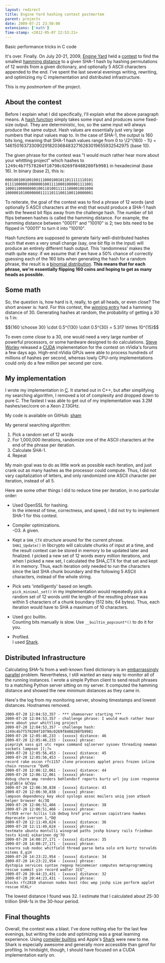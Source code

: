 ```yaml
---
layout: redirect
title: Engine Yard hashing contest postmortem
parent: projects
date: 2009-07-21 23:50:00
extensions: ['math']
Time-stamp: <2012-05-07 22:53:21>
---
```


<div class="subtitle meta">Basic performance tricks in C code</div>

It's over. Finally. On July 20-21, 2009, <a href="http://engineyard.com"
target="_blank">Engine Yard</a> held a <a
href="http://www.engineyard.com/blog/2009/programming-contest-win-iphone-3gs-2k-cloud-credit/"
target="_blank">contest</a> to find the smallest <a
href="http://en.wikipedia.org/wiki/Hamming_distance" target="_blank">hamming
distance</a> to a given SHA-1 hash by hashing permutations of 12 words from a
given dictionary, and optionally 5 ASCII characters appended to the end. I've
spent the last several evenings writing, rewriting, and optimizing my C
implementation and distributed infrastructure.

This is my _postmortem_ of the project.

## About the contest

Before I explain what I did specifically, I'll explain what the above paragraph
means. A <a href="http://en.wikipedia.org/wiki/Cryptographic_hash_function"
target="_blank">hash function</a> simply takes some input and produces some
fixed-size output. They are deterministic, too, so the same input will always
produce the same output. Hash values are essentially just very large numbers
that input values map to. In the case of SHA-1, the output is 160 bits long,
meaning that SHA-1 hash values range from 0 to \\(2^{160} - 1\\) =
1461501637330902918203684832716283019655932542975 (base 10).

The given phrase for the contest was "I would much rather hear more about
your whittling project" which hashes to
<tt>1249c4b7f578204f10798c0269f8488280fb9981</tt> in hexadecimal (base 16). In
binary (base 2), this is:

    0001001001001001110001001011011111110101
    0111100000100000010011110001000001111001
    1000110000000010011010011111100001001000
    1000001010000000111110111001100110000001

To reiterate, the goal of the contest was to find a phrase of 12 words (and
optionally 5 ASCII characters at the end) that would produce a SHA-1 hash with
the fewest bit flips away from the challenge hash. The number of bit flips
between hashes is called the hamming distance. For example, the hamming
distance between "00011" and "10010" is 2; two bits need to be flipped in
"00011" to turn it into "10010".

Hash functions are supposed to generate fairly well-distributed hashes such
that even a very small change (say, one bit flip in the input) will produce an
entirely different hash output. This 'randomness' makes the math quite easy: if
we assume that if we have a 50% chance of correctly guessing each of the 160
bits when generating the hash for a random phrase, the result is a <a
href="http://en.wikipedia.org/wiki/Binomial_distribution"
target="_blank">binomial distribution</a>. **This means that for each phrase,
we're essentially flipping 160 coins and hoping to get as many heads as
possible.**

## Some math

So, the question is, how hard is it, really, to get all heads, or even close?
The short answer is: hard. For this contest, the <a
href="http://twitter.com/CodingCrypto/status/2768436494" target="_top">winning
entry</a> had a hamming distance of 30. Generating hashes at random, the
probability of getting a 30 is 1 in:

<div>
$${160 \choose 30} \cdot 0.5^{130} \cdot 0.5^{30} = 5.317 \times 10^{15}$$
</div>

To even come close to a 30, one would need a very large number of powerful
processors, or some hardware designed to do calculations. <a
href="http://twitter.com/spworley">Steve Worley</a> released a <a
href="http://nvidia.com/cuda" target="_top">CUDA</a> implementation for the
contest on nVidia's forums a few days ago. High-end nVidia GPUs were able to
process hundreds of millions of hashes per second, whereas lowly CPU-only
implementations could only do a few million per second per core.

## My implementation

I wrote my implementation in <a
href="http://en.wikipedia.org/wiki/C_%28programming_language%29"
target="_top">C</a>. It started out in C++, but after simplifying my searching
algorithm, I removed a lot of complexity and dropped down to pure C. The
fastest I was able to get out of my implementation was 3.2M hashes/sec/core on
a Xeon 2.13GHz.

My code is available on GitHub: [sham](https://github.com/msparks/sham)

My general searching algorithm:

1. Pick a random set of 12 words
2. For 1,000,000 iterations, randomize one of the ASCII characters at the end
   of the phrase per iteration.
3. Calculate SHA-1.
4. Repeat

My main goal was to do as little work as possible each iteration, and just
crank out as many hashes as the processor could compute. Thus, I did not vary
capitalization of letters, and only randomized one ASCII character per
iteration, instead of all 5.

Here are some other things I did to reduce time per iteration, in no particular
order:

* Used OpenSSL for hashing.  
  In the interest of time, correctness, and speed, I did not try to implement
  SHA-1 for this contest.

* Compiler optimizations.  
  -O3. A given.

* Kept a `SHA_CTX` structure around for the current phrase.  
  `SHA1_Update()` in
  libcrypto will calculate chunks of input at a time, and the result context
  can be stored in memory to be updated later and finalized. I picked a new set
  of 12 words every million iterations, and when I picked a new set, I
  calculated the SHA_CTX for that set and kept it in memory. Thus, each
  iteration only needed to run the characters since the last SHA chunk boundary
  and the following 5 ASCII characters, instead of the whole string.

* Pick sets 'intelligently' based on length.  
  `pick_minimal_set()` in my implementation would repeatedly pick a random set
  of 12 words until the length of the resulting phrase was within 5 characters
  of a chunk boundary (512 bits; 64 bytes). Thus, each iteration would have to
  SHA a maximum of 10 characters.

* Used gcc builtin.  
  Counting bits manually is slow. Use `__builtin_popcount*()` to do it for you.

* Profiled.  
  I used <a
  href="http://developer.apple.com/tools/shark_optimize.html">Shark</a>.

## Distributed Infrastructure

Calculating SHA-1s from a well-known fixed dictionary is an
[embarrassingly parallel] problem. Nevertheless, I still wanted an easy way to
monitor all of the running instances. I wrote a simple Python client to send
result phrases to a matching Python server sitting on my server. It computed
the hamming distance and showed the new minimum distances as they came in.

Here's the log from my monitoring server, showing timestamps and lowest
distances. Hostnames removed.

    2009-07-20 12:04:53,357 - *** shamserver starting ***
    2009-07-20 12:04:53,357 - challenge phrase: I would much rather hear more about your whittling project
    2009-07-20 12:04:53,357 - challenge hash: 1249c4b7f578204f10798c0269f8488280fb9981
    2009-07-20 12:05:46,233 - [xxxxx] distance: 46
    2009-07-20 12:05:46,233 - [xxxxx] phrase:
    pieprzyk sass git utc regex command sqlserver sysoev threading newman sockets lampson ][;?=
    2009-07-20 12:05:56,453 - [xxxxx] distance: 45
    2009-07-20 12:05:56,453 - [xxxxx] phrase:
    record rake oscon rfc1157 clone processes applet procs frozen inline chain resource ^QvH5
    2009-07-20 12:06:12,061 - [xxxxx] distance: 44
    2009-07-20 12:06:12,061 - [xxxxx] phrase:
    debug chore amp renders behlendorf reports kurtz url joy icon response bigtable &CVpu
    2009-07-20 12:06:30,838 - [xxxxx] distance: 43
    2009-07-20 12:06:30,838 - [xxxxx] phrase:
    lampson dependency key xkcd syslogs assoc mailers uniq json atbash helper browser 4c/3Q
    2009-07-20 12:06:51,466 - [xxxxx] distance: 38
    2009-07-20 12:06:51,466 - [xxxxx] phrase:
    rfc959 error hillis lib debug href proc watson capistrano hawkes deprecate iverson 1,*D@
    2009-07-20 12:11:49,624 - [xxxxx] distance: 36
    2009-07-20 12:11:49,624 - [xxxxx] phrase:
    textmate ubuntu montulli winograd paths joshp binary rails friedman tests kindi oikarinen dg'7O
    2009-07-20 14:00:27,171 - [xxxxx] distance: 35
    2009-07-20 14:00:27,171 - [xxxxx] phrase:
    stearns sub nodoc whitfield thread parse beta solo erb kurtz torvalds nitems E,giH
    2009-07-20 14:23:22,954 - [xxxxx] distance: 34
    2009-07-20 14:23:22,954 - [xxxxx] phrase:
    dystopia services syntax regexp heinemeier computes metaprogramming rescue summit yin record wadler 3[G^_
    2009-07-20 20:44:23,431 - [xxxxx] distance: 32
    2009-07-20 20:44:23,431 - [xxxxx] phrase:
    blocks rfc2810 shannon nodes host rdoc wep joshp size perform applet rescue HlKLr

The lowest distance I found was 32. I estimate that I calculated about 25-30
trillion SHA-1s in the 30-hour period.

## Final thoughts

Overall, the contest was a blast. I've done nothing else for the last few
evenings, but writing the code and optimizing was a great learning
experience. Using [compiler builtins] and Apple's [Shark] were new to me. Shark
is especially awesome and generally more accessible than gprof for profiling.
In hindsight, though, I should have focused on a CUDA implementation early on.

[embarrassingly parallel]: http://en.wikipedia.org/wiki/Embarrassingly_parallel
[compiler builtins]: http://developer.apple.com/documentation/developertools/gcc-4.0.1/gcc/Other-Builtins.html
[Shark]: http://developer.apple.com/tools/shark_optimize.html
